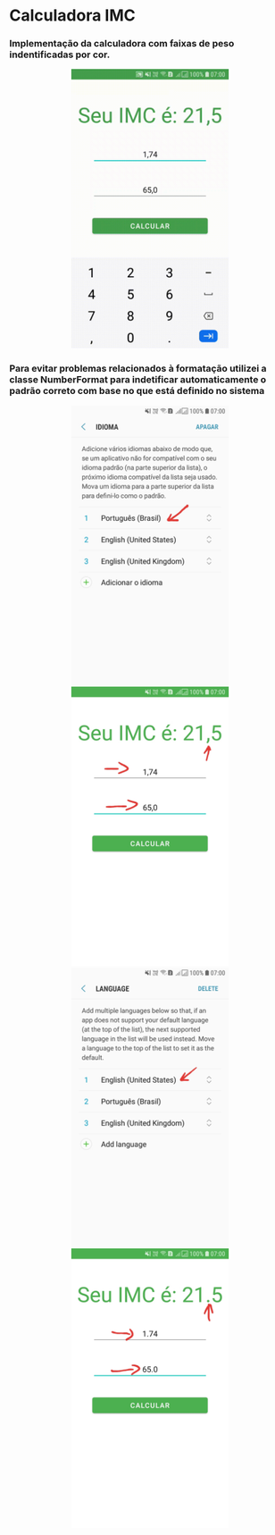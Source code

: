 # Calculadora IMC
### Implementação da calculadora com faixas de peso indentificadas por cor.

<p align="center">
 <img src="/files_for_presentation/2021_03_23_19_38_46_trim.gif" alt="Girl in a jacket" height="500">
</p>

### Para evitar problemas relacionados à formatação utilizei a classe NumberFormat para indetificar automaticamente o padrão correto com base no que está definido no sistema

<p align="center">
 <img src="/files_for_presentation/20210323_162906.jpg" alt="Girl in a jacket" height="500">
 <img src="/files_for_presentation/20210323_163516.jpg" alt="Girl in a jacket" height="500">
 </br>
 <img src="/files_for_presentation/20210323_163259.jpg" alt="Girl in a jacket" height="500">
 <img src="/files_for_presentation/20210323_163718.jpg" alt="Girl in a jacket" height="500">
</p>
